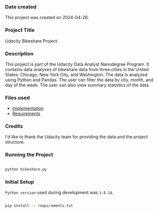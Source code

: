 ### Date created

This project was created on 2024-04-26.

### Project Title

Udacity Bikeshare Project.

### Description

This project is part of the Udacity Data Analyst Nanodegree Program. It contains data analyses of bikeshare data from three cities in the United States: Chicago, New York City, and Washington. The data is analyzed using Python and Pandas. The user can filter the data by city, month, and day of the week. The user can also view summary statistics of the data.

### Files used

- [Implementation](./bikeshare.py)
- [Requirements](./requirements.txt)

### Credits

I'd like to thank the Udacity team for providing the data and the project structure.

### Running the Project

```sh

python bikeshare.py

```

### Initial Setup

`Python version` used during development was `3.8.14`.

```sh

pip install -r requirements.txt

```

